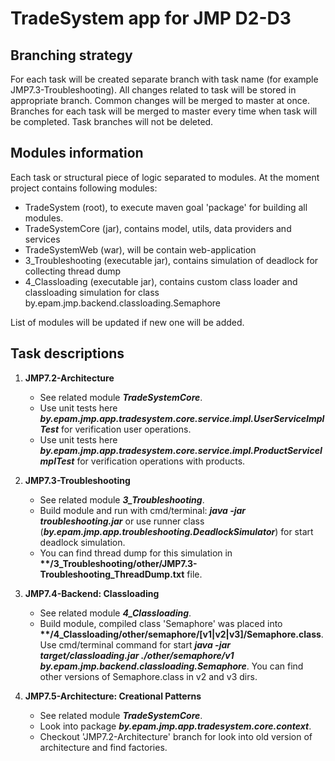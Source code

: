 # TradeSystem app for JMP D2-D3

## Branching strategy

For each task will be created separate branch with task name (for example JMP7.3-Troubleshooting).
All changes related to task will be stored in appropriate branch. Common changes will be merged to master at once.
Branches for each task will be merged to master every time when task will be completed. Task branches will not be deleted.

## Modules information

Each task or structural piece of logic separated to modules. At the moment project contains following modules:
- TradeSystem (root), to execute maven goal 'package' for building all modules.
- TradeSystemCore (jar), contains model, utils, data providers and services
- TradeSystemWeb (war), will be contain web-application
- 3_Troubleshooting (executable jar), contains simulation of deadlock for collecting thread dump
- 4_Classloading (executable jar), contains custom class loader and classloading simulation for
class by.epam.jmp.backend.classloading.Semaphore

List of modules will be updated if new one will be added.

## Task descriptions

1. **JMP7.2-Architecture**
    - See related module __*TradeSystemCore*__.
    - Use unit tests here ***by.epam.jmp.app.tradesystem.core.service.impl.UserServiceImplTest*** for verification user operations.
    - Use unit tests here ***by.epam.jmp.app.tradesystem.core.service.impl.ProductServiceImplTest*** for verification operations with products.

2. **JMP7.3-Troubleshooting**
    - See related module __*3_Troubleshooting*__.
    - Build module and run with cmd/terminal: ***java -jar troubleshooting.jar*** or use runner class
    (***by.epam.jmp.app.troubleshooting.DeadlockSimulator***) for start deadlock simulation.
    - You can find thread dump for this simulation in __**/3_Troubleshooting/other/JMP7.3-Troubleshooting_ThreadDump.txt__ file.
    
3. **JMP7.4-Backend: Classloading**
    - See related module __*4_Classloading*__.
    - Build module, compiled class 'Semaphore' was placed into __**/4_Classloading/other/semaphore/\[v1|v2|v3\]/Semaphore.class__.
    Use cmd/terminal command for start ***java -jar target/classloading.jar ./other/semaphore/v1 by.epam.jmp.backend.classloading.Semaphore***.
    You can find other versions of Semaphore.class in v2 and v3 dirs.

4. **JMP7.5-Architecture: Creational Patterns**
    - See related module __*TradeSystemCore*__.
    - Look into package ***by.epam.jmp.app.tradesystem.core.context***.
    - Checkout 'JMP7.2-Architecture' branch for look into old version of architecture and find factories.